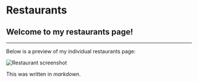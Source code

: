 # Restaurants
## Welcome to my restaurants page! 

----  

Below is a preview of my individual restaurants page: 

![Restaurant screenshot](https://user-images.githubusercontent.com/46627573/97024959-581fa280-154f-11eb-9735-b38375650ea1.png)

This was written in *markdown*.